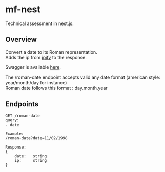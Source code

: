 # mf-nest

Technical assessment in nest.js.

## Overview

Convert a date to its Roman representation.  
Adds the ip from [ipify](https://www.ipify.org/) to the response.  

Swagger is available [here](http://localhost:3000/swagger).  

The /roman-date endpoint accepts valid any date format (american style: year/month/day for instance)  
Roman date follows this format : day.month.year  

## Endpoints

```
GET /roman-date
query: 
- date

Example:
/roman-date?date=11/02/1998

Response:
{
	date:	string
	ip:		string
}
```

